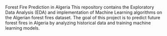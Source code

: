 Forest Fire Prediction in Algeria
This repository contains the Exploratory Data Analysis (EDA) and implementation of Machine Learning algorithms on the Algerian forest fires dataset. The goal of this project is to predict future forest fires in Algeria by analyzing historical data and training machine learning models.

